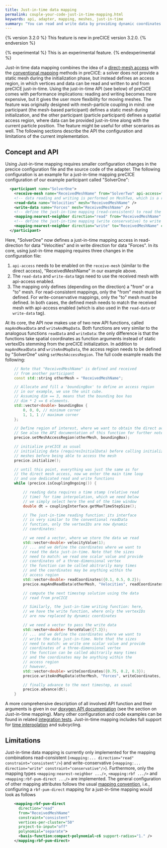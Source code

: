 ```yaml
---
title: Just-in-time data mapping
permalink: couple-your-code-just-in-time-mapping.html
keywords: api, adapter, mapping, meshes, just-in-time
summary: "You can read and write data by providing dynamic coordinates instead of static vertex IDs using specific optional API functions."
---
```


{% version 3.2.0 %}
This feature is new in preCICE version 3.2.0.
{% endversion %}

{% experimental %}
This is an experimental feature.
{% endexperimental %}

Just-in time data mapping combines the idea of a [direct-mesh access](couple-your-code-direct-access.html) with the [conventional mapping](configuration-mapping.html) methods in preCICE: a solver does not provide a static mesh during the initialization phase, but instead defines an access region, in which vertices and data can be read and written to and from preCICE just-in-time. Using the just-in-time API (see below) of preCICE comes with performance implications: reading and writing becomes more expensive, but it gives the user more flexibility for moving meshes. The feature was originally designed with mesh-particle coupling in mind: one participant (the mesh-based participant) defines a static mesh during initialization, and the other participant (particle participant) defines a spatial access region, where data can be provided just-in-time along with the current particle position. The feature might be useful for other scenarios as well. The following sections describe the API the configuration and limitations of the current implementation.

## Concept and API

Using Just-in-time mapping requires smaller configuration changes in the precice configuration file and the source code of the adapter. The following configuration is an example for a just-in-time mapping preCICE configuration of our example participant called "SolverOne":

```xml
  <participant name="SolverOne">
    <receive-mesh name="ReceivedMeshName" from="SolverTwo" api-access="true" />
    <!-- data reading and writing is performed on MeshTwo, which is a received mesh with api-access enabled -->
    <read-data name="Velocities" mesh="ReceivedMeshName" />
    <write-data name="Forces" mesh="ReceivedMeshName" />
    <!-- define the just-in-time mapping (read-consistent) to read the velocities, note the empty "to" mesh for the read direction-->
    <mapping:nearest-neighbor direction="read" from="ReceivedMeshName" constraint="consistent" />
    <!-- define the just-in-time mapping (write conservative) to write forces just-in-time, note the empty "from" mesh for the write direction-->
    <mapping:nearest-neighbor direction="write" to="ReceivedMeshName" constraint="conservative" />
  </participant>
```

Here, "SolverOne" now defines a just-in-time mapping access in read-direction for data "Velocities" and in write direction for data "Forces". In its core, using just-in-time mapping requires three changes in the configuration file:

1. `api-access` needs to be enabled on the `receive-mesh` (similar to the direct access), "ReceivedMeshName" in our example above.
2. The `read-data` and `write-data` tags need to use the received mesh with api-access enabled.
3. The mapping only defines (depending on the direction) a "from" or a "to" mesh. For read-consistent mappings, only the "from" mesh must be defined. For write-conservative mappings, only the "to" mesh must be defined. In both cases, the defined mesh needs to match the received mesh with api-access enabled (which is also used in the `read-data` or `write-data` tag).

At its core, the API now makes use of two new API functions, called `mapAndReadData` and `writeAndMapData`. Both functions are very similar to the analogous functions `readData` and `writeData`: the only difference is that the functions take spatial coordinates as function arguments instead of static vertexIDs stemming from the preCICE initialization. In addition to `mapAndReadData` and `writeAndMapData`, the access region needs to be defined by "SolverOne" using `setMeshAccessRegion`. The full code example reads the following:

```cpp
    // Note that "ReceivedMeshName" is defined and received
    // from another participant
    const std::string otherMesh = "ReceivedMeshName";

    // Allocate and fill a 'boundingBox' to define an access region
    // in our example, we use the unit cube.
    // Assuming dim == 3, means that the bounding box has
    // dim * 2 == 6 elements.
    std::vector<double> boundingBox {
        0, 0, 0, // minimum corner
        1, 1, 1 // maximum corner
    };

    // Define region of interest, where we want to obtain the direct access.
    // See also the API documentation of this function for further notes.
    precice.setMeshAccessRegion(otherMesh, boundingBox);

    // initialize preCICE as usual
    // initializing data (requiresInitialData) before calling initialize is not possible, as we first need to exchange the
    // meshes before being able to access the mesh
    precice.initialize();

    // until this point, everything was just the same as for
    // the direct mesh access, now we enter the main time loop
    // and use dedicated read and write functions
    while (precice.isCouplingOngoing()) {

        // reading data requires a time stamp (relative read
        // time) for time interpolation, which we need below
        // we simply select here the end of the time window
        double dt = couplingInterface.getMaxTimeStepSize();

        // The just-in-time reading function: its interface
        // is very similar to the conventional readData
        // function, only the vertexIDs are now dynamic
        // coordinates:

        // we need a vector, where we store the data we read
        std::vector<double> velocityValue(1);
        // ... and we define the coordinates where we want to
        // read the data just-in-time. Note that the sizes
        // need to match: we read one scalar value and provide
        // coordinates of a three-dimensional vertex
        // the function can be called abitrarily many times
        // and the coordinates may be anything within the
        // access region
        std::vector<double> readCoordinates({0.1, 0.5, 0.2});
        precice.mapAndReadData(otherMesh, "Velocities", readCoordinates, dt, velocityValue);

        // compute the next timestep solution using the data
        // read from preCICE

        // Similarly, the just-in-time writing function: here,
        // we have the write function, where only the vertexIDs
        // are now replaced by dynamic coordinates

        // we need a vector to pass the write data
        std::vector<double> forceValue({7.3});
        // ... and we define the coordinates where we want to
        // write the data just-in-time. Note that the sizes
        // need to match: we write one scalar value and provide
        // coordinates of a three-dimensional vertex
        // the function can be called abitrarily many times
        // and the coordinates may be anything within the
        // access region
        // however,
        std::vector<double> writeCoordinates({0.75, 0.2, 0.3});
        precice.writeAndMapData(otherMesh, "Forces", writeCoordinates, forceValue);

        // finally advance to the next timestep, as usual
        precice.advance(dt);
    }
```

A more comprehensive description of all involved API function and their arguments is given in our [doxygen API documentation](/doxygen/main/classprecice_1_1Participant.html) (see the section on Just-in-time mapping). Many other configuration and code examples can be found in related [integration tests](https://github.com/precice/precice/tree/develop/tests/serial/just-in-time-mapping). Just-in-time mapping includes full support for [time interpolation](couple-your-code-waveform.html) and subcycling.

## Limitations

Just-in-time data mapping is currently only implemented for the mapping combinations read-consistent (`<mapping:... direction="read" constraint="consistent"/>`) and write-conservative (`<mapping:... direction="write" constraint="conservative"/>`). Furthermore, only the mapping types `<mapping:nearest-neighbor .../>`, `<mapping:rbf .../>` and `<mapping:rbf-pum-direct .../>` are implemented. The general configuration of other mapping attributes follows the usual [mapping convention](configuration-mapping.html), i.e., configuring a `rbf-pum-direct` mapping for a just-in-time mapping would look as follows

```xml
    <mapping:rbf-pum-direct
      direction="read"
      from="ReceivedMeshName"
      constraint="consistent"
      vertices-per-cluster="50"
      project-to-input="off"
      polynomial="separate">
      <basis-function:compact-polynomial-c6 support-radius="1." />
    </mapping:rbf-pum-direct>
```
